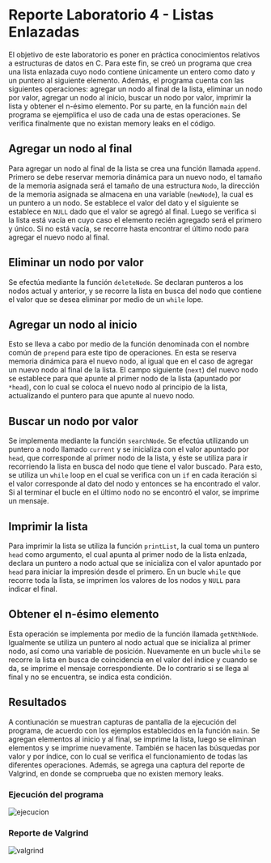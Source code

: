 # Reporte Laboratorio 4 - Listas Enlazadas
El objetivo de este laboratorio es poner en práctica conocimientos relativos a estructuras de datos en C.
Para este fin, se creó un programa que crea una lista enlazada cuyo nodo contiene únicamente un entero como dato y un puntero al siguiente elemento. Además, el programa cuenta con las siguientes operaciones: agregar un nodo al final de la lista, eliminar un nodo por valor, agregar un nodo al inicio, buscar un nodo por valor, imprimir la lista y obtener el n-ésimo elemento. Por su parte, en la función `main` del programa se ejemplifica el uso de cada una de estas operaciones. Se verifica finalmente que no existan memory leaks en el código.
## Agregar un nodo al final
Para agregar un nodo al final de la lista se crea una función llamada `append`. Primero se debe reservar memoria dinámica para un nuevo nodo, el tamaño de la memoria asignada será el tamaño de una estructura `Nodo`, la dirección de la memoria asignada se almacena en una variable (`newNode`), la cual es un puntero a un nodo. Se establece el valor del dato y el siguiente se establece en `NULL` dado que el valor se agregó al final. Luego se verifica si la lista está vacía en cuyo caso el elemento recién agregado será el primero y único. Si no está vacía, se recorre hasta encontrar el último nodo para agregar el nuevo nodo al final.
## Eliminar un nodo por valor
Se efectúa mediante la función `deleteNode`. Se declaran punteros a los nodos actual y anterior, y se recorre la lista en busca del nodo que contiene el valor que se desea eliminar por medio de un `while` lope.
## Agregar un nodo al inicio
Esto se lleva a cabo por medio de la función denominada con el nombre común de `prepend` para este tipo de operaciones. En esta se reserva memoria dinámica para el nuevo nodo, al igual que en el caso de agregar un nuevo nodo al final de la lista. El campo siguiente (`next`) del nuevo nodo se establece para que apunte al primer nodo de la lista (apuntado por `*head`), con lo cual se coloca el nuevo nodo al principio de la lista, actualizando el puntero para que apunte al nuevo nodo.
## Buscar un nodo por valor
Se implementa mediante la función `searchNode`. Se efectúa utilizando un puntero a nodo llamado `current` y se inicializa con el valor apuntado por `head`, que corresponde al primer nodo de la lista, y éste se utiliza para ir recorriendo la lista en busca del nodo que tiene el valor buscado. Para esto, se utiliza un `while` loop en el cual se verifica con un `if` en cada iteración si el valor corresponde al dato del nodo y entonces se ha encontrado el valor. Si al terminar el bucle en el último nodo no se encontró el valor, se imprime un mensaje.
## Imprimir la lista
Para imprimir la lista se utiliza la función `printList`, la cual toma un puntero `head` como argumento, el cual apunta al primer nodo de la lista enlzada, declara un puntero a nodo actual que se inicializa con el valor apuntado por `head` para iniciar la impresión desde el primero. En un bucle `while` que recorre toda la lista, se imprimen los valores de los nodos y `NULL` para indicar el final.
## Obtener el n-ésimo elemento
Esta operación se implementa por medio de la función llamada `getNthNode`. Igualmente se utiliza un puntero al nodo actual que se inicializa al primer nodo, así como una variable de posición. Nuevamente en un bucle `while` se recorre la lista en busca de coincidencia en el valor del índice y cuando se da, se imprime el mensaje correspondiente. De lo contrario si se llega al final y no se encuentra, se indica esta condición.
## Resultados
A contiunación se muestran capturas de pantalla de la ejecución del programa, de acuerdo con los ejemplos establecidos en la función `main`. Se agregan elementos al inicio y al final, se imprime la lista, luego se eliminan elementos y se imprime nuevamente. También se hacen las búsquedas por valor y por índice, con lo cual se verifica el funcionamiento de todas las diferentes operaciones. Además, se agrega una captura del reporte de Valgrind, en donde se comprueba que no existen memory leaks.
### Ejecución del programa
![ejecucion](https://raw.githubusercontent.com/mareyes1/Lab2/main/ejecucion_lab4.png)
### Reporte de Valgrind
![valgrind](https://raw.githubusercontent.com/mareyes1/Lab2/main/valgrind_lab4.png)
